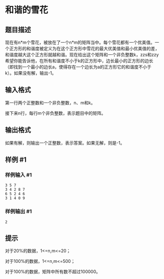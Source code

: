 # 和谐的雪花

## 题目描述

现在有n\*m个雪花，被放在了一个n\*m的矩阵当中。每个雪花都有一个优美值。一个正方形的和谐度被定义为在这个正方形中雪花的最大优美值和最小优美值的差，和谐度越大这个正方形就越和谐。现在给出这个矩阵和一个非负整数k，zzs和zzy希望你能告诉他，在所有和谐度不小于k的正方形中，边长最小的正方形的边长（即找到一个最小的边长a，使得存在一个边长为a的正方形它的和谐度不小于k）。如果没有解，输出-1。


## 输入格式

第一行两个正整数和一个非负整数，n、m和k。

接下来n行，每行m个非负整数，表示题目中的矩阵。


## 输出格式

如果有解，则输出一个正整数，表示答案。如果无解，则是-1。


## 样例 #1

### 样例输入 #1
```
3 5 7
3 4 2 8 7
6 5 2 4 6
3 1 4 0 9
```

### 样例输出 #1

```
2
```

## 提示

对于20%的数据，1<=n,m<=20；

对于100%的数据，1<=n,m<=500；

对于100%的数据，矩阵中所有数不超过100000。

